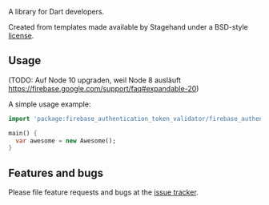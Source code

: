A library for Dart developers.

Created from templates made available by Stagehand under a BSD-style
[license](https://github.com/dart-lang/stagehand/blob/master/LICENSE).

## Usage

(TODO: Auf Node 10 upgraden, weil Node 8 ausläuft https://firebase.google.com/support/faq#expandable-20)

A simple usage example:

```dart
import 'package:firebase_authentication_token_validator/firebase_authentication_token_validator.dart';

main() {
  var awesome = new Awesome();
}
```

## Features and bugs

Please file feature requests and bugs at the [issue tracker][tracker].

[tracker]: http://example.com/issues/replaceme
